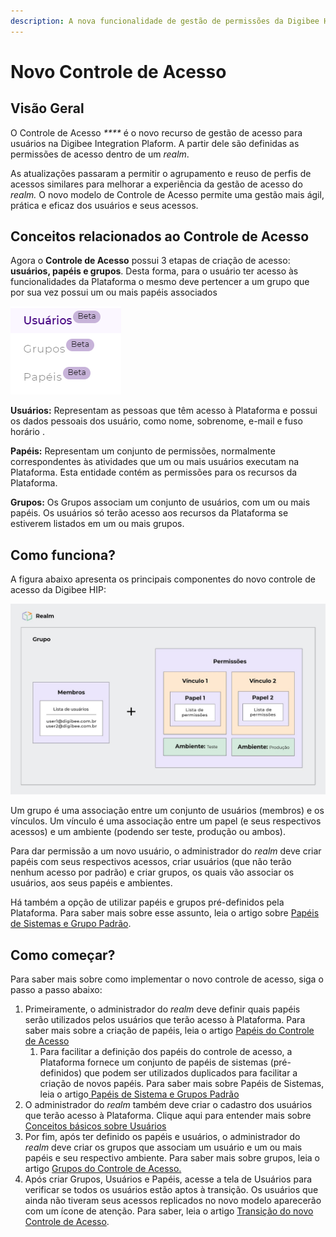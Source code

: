 ```yaml
---
description: A nova funcionalidade de gestão de permissões da Digibee HIP.
---
```


# Novo Controle de Acesso

## Visão Geral <a href="#h_2920fcba8e" id="h_2920fcba8e"></a>

O Controle de Acesso _****_ é o novo recurso de gestão de acesso para usuários na Digibee Integration Plaform. A partir dele são definidas as permissões de acesso dentro de um _realm_.

As atualizações passaram a permitir o agrupamento e reuso de perfis de acessos similares para melhorar a experiência da gestão de acesso do _realm._ O novo modelo de Controle de Acesso permite uma gestão mais ágil, prática e eficaz dos usuários e seus acessos.

## Conceitos relacionados ao Controle de Acesso <a href="#h_91b5e85b5a" id="h_91b5e85b5a"></a>

Agora o **Controle de Acesso** possui 3 etapas de criação de acesso: **usuários, papéis e grupos**. Desta forma, para o usuário ter acesso às funcionalidades da Plataforma o mesmo deve pertencer a um grupo que por sua vez possui um ou mais papéis associados

![](<../../.gitbook/assets/Imagem 1.png>)

**Usuários:** Representam as pessoas que têm acesso à Plataforma e possui os dados pessoais dos usuário, como nome, sobrenome, e-mail e fuso horário .

**Papéis:** Representam um conjunto de permissões, normalmente correspondentes às atividades que um ou mais usuários executam na Plataforma. Esta entidade contém as permissões para os recursos da Plataforma.

**Grupos:** Os Grupos associam um conjunto de usuários, com um ou mais papéis. Os usuários só terão acesso aos recursos da Plataforma se estiverem listados em um ou mais grupos.

## Como funciona? <a href="#h_043a5cc89f" id="h_043a5cc89f"></a>

A figura abaixo apresenta os principais componentes do novo controle de acesso da Digibee HIP:

![](<../../.gitbook/assets/Imagem 2 (3).png>)

Um grupo é uma associação entre um conjunto de usuários (membros) e os vínculos. Um vínculo é uma associação entre um papel (e seus respectivos acessos) e um ambiente (podendo ser teste, produção ou ambos).

Para dar permissão a um novo usuário, o administrador do _realm_ deve criar papéis com seus respectivos acessos, criar usuários (que não terão nenhum acesso por padrão) e criar grupos, os quais vão associar os usuários, aos seus papéis e ambientes.

Há também a opção de utilizar papéis e grupos pré-definidos pela Plataforma. Para saber mais sobre esse assunto, leia o artigo sobre [Papéis de Sistemas e Grupo Padrão](https://intercom.help/godigibee/pt-BR/articles/5811758-papeis-de-sistema-e-grupos-padrao).

## Como começar? <a href="#h_3abe341103" id="h_3abe341103"></a>

Para saber mais sobre como implementar o novo controle de acesso, siga o passo a passo abaixo:

1. Primeiramente, o administrador do _realm_ deve definir quais papéis serão utilizados pelos usuários que terão acesso à Plataforma. Para saber mais sobre a criação de papéis, leia o artigo [Papéis do Controle de Acesso](https://intercom.help/godigibee/pt-BR/articles/5810244-papeis-do-controle-de-acesso)
   1. Para facilitar a definição dos papéis do controle de acesso, a Plataforma fornece um conjunto de papéis de sistemas (pré-definidos) que podem ser utilizados duplicados para facilitar a criação de novos papéis. Para saber mais sobre Papéis de Sistemas, leia o artigo[ Papéis de Sistema e Grupos Padrão](https://intercom.help/godigibee/pt-BR/articles/5811758-papeis-de-sistema-e-grupos-padrao)
2. O administrador do _realm_ também deve criar o cadastro dos usuários que terão acesso à Plataforma. Clique aqui para entender mais sobre[ Conceitos básicos sobre Usuários](https://intercom.help/godigibee/pt-BR/articles/5808313-conceitos-basicos-sobre-usuarios)
3. Por fim, após ter definido os papéis e usuários, o administrador do _realm_ deve criar os grupos que associam um usuário e um ou mais papéis e seu respectivo ambiente. Para saber mais sobre grupos, leia o artigo [Grupos do Controle de Acesso.](https://intercom.help/godigibee/pt-BR/articles/5810361-grupos-do-controle-de-acesso)
4. Após criar Grupos, Usuários e Papéis, acesse a tela de Usuários para verificar se todos os usuários estão aptos à transição. Os usuários que ainda não tiveram seus acessos replicados no novo modelo aparecerão com um ícone de atenção. Para saber, leia o artigo [Transição do novo Controle de Acesso](https://intercom.help/godigibee/pt-BR/articles/5810530-transicao-do-novo-controle-de-acesso).
